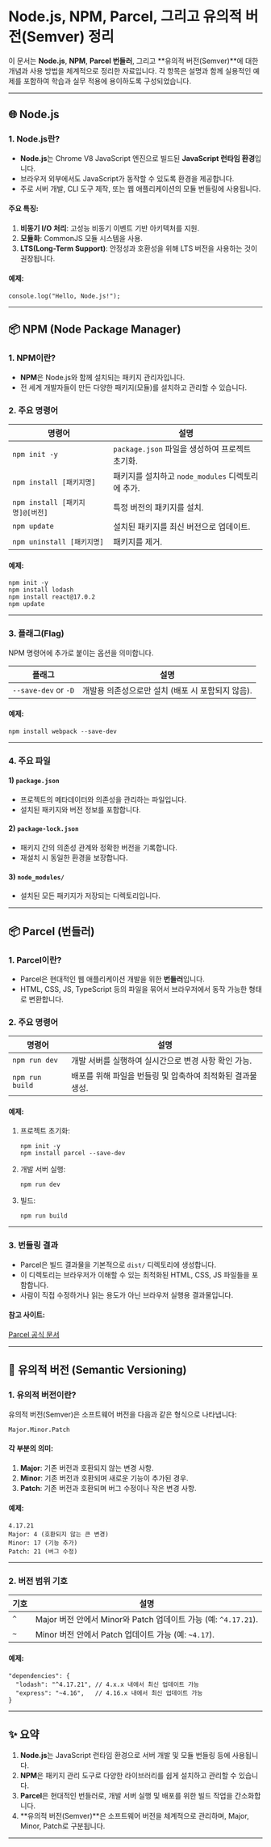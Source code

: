 # Node.js, NPM, Parcel, 그리고 유의적 버전(Semver) 정리

이 문서는 **Node.js**, **NPM**, **Parcel 번들러**, 그리고 **유의적 버전(Semver)**에 대한 개념과 사용 방법을 체계적으로 정리한 자료입니다. 각 항목은 설명과 함께 실용적인 예제를 포함하여 학습과 실무 적용에 용이하도록 구성되었습니다.

---

## 🌐 Node.js

### **1. Node.js란?**
- **Node.js**는 Chrome V8 JavaScript 엔진으로 빌드된 **JavaScript 런타임 환경**입니다.
- 브라우저 외부에서도 JavaScript가 동작할 수 있도록 환경을 제공합니다.
- 주로 서버 개발, CLI 도구 제작, 또는 웹 애플리케이션의 모듈 번들링에 사용됩니다.

#### 주요 특징:
1. **비동기 I/O 처리**: 고성능 비동기 이벤트 기반 아키텍처를 지원.
2. **모듈화**: CommonJS 모듈 시스템을 사용.
3. **LTS(Long-Term Support)**: 안정성과 호환성을 위해 LTS 버전을 사용하는 것이 권장됩니다.

#### 예제:
```
console.log("Hello, Node.js!");
```

---

## 📦 NPM (Node Package Manager)

### **1. NPM이란?**
- **NPM**은 Node.js와 함께 설치되는 패키지 관리자입니다.
- 전 세계 개발자들이 만든 다양한 패키지(모듈)를 설치하고 관리할 수 있습니다.

### **2. 주요 명령어**

| 명령어                     | 설명                                                                 |
|----------------------------|---------------------------------------------------------------------|
| `npm init -y`              | `package.json` 파일을 생성하여 프로젝트 초기화.                     |
| `npm install [패키지명]`   | 패키지를 설치하고 `node_modules` 디렉토리에 추가.                   |
| `npm install [패키지명]@[버전]` | 특정 버전의 패키지를 설치.                                          |
| `npm update`               | 설치된 패키지를 최신 버전으로 업데이트.                              |
| `npm uninstall [패키지명]` | 패키지를 제거.                                                      |

#### 예제:
```
npm init -y
npm install lodash
npm install react@17.0.2
npm update
```

---

### **3. 플래그(Flag)**
NPM 명령어에 추가로 붙이는 옵션을 의미합니다.

| 플래그            | 설명                                                                 |
|-------------------|---------------------------------------------------------------------|
| `--save-dev` or `-D` | 개발용 의존성으로만 설치 (배포 시 포함되지 않음).                   |

#### 예제:
```
npm install webpack --save-dev
```

---

### **4. 주요 파일**

#### 1) `package.json`
- 프로젝트의 메타데이터와 의존성을 관리하는 파일입니다.
- 설치된 패키지와 버전 정보를 포함합니다.

#### 2) `package-lock.json`
- 패키지 간의 의존성 관계와 정확한 버전을 기록합니다.
- 재설치 시 동일한 환경을 보장합니다.

#### 3) `node_modules/`
- 설치된 모든 패키지가 저장되는 디렉토리입니다.

---

## 📦 Parcel (번들러)

### **1. Parcel이란?**
- Parcel은 현대적인 웹 애플리케이션 개발을 위한 **번들러**입니다.
- HTML, CSS, JS, TypeScript 등의 파일을 묶어서 브라우저에서 동작 가능한 형태로 변환합니다.

### **2. 주요 명령어**

| 명령어              | 설명                                                                 |
|---------------------|---------------------------------------------------------------------|
| `npm run dev`       | 개발 서버를 실행하여 실시간으로 변경 사항 확인 가능.                  |
| `npm run build`     | 배포를 위해 파일을 번들링 및 압축하여 최적화된 결과물 생성.            |

#### 예제:
1. 프로젝트 초기화:
    ```
    npm init -y
    npm install parcel --save-dev
    ```
2. 개발 서버 실행:
    ```
    npm run dev
    ```
3. 빌드:
    ```
    npm run build
    ```

---

### **3. 번들링 결과**
- Parcel은 빌드 결과물을 기본적으로 `dist/` 디렉토리에 생성합니다.
- 이 디렉토리는 브라우저가 이해할 수 있는 최적화된 HTML, CSS, JS 파일들을 포함합니다.
- 사람이 직접 수정하거나 읽는 용도가 아닌 브라우저 실행용 결과물입니다.

#### 참고 사이트:
[Parcel 공식 문서](https://parceljs.org/docs/)

---

## 🔢 유의적 버전 (Semantic Versioning)

### **1. 유의적 버전이란?**
유의적 버전(Semver)은 소프트웨어 버전을 다음과 같은 형식으로 나타냅니다:
```
Major.Minor.Patch
```

#### 각 부분의 의미:
1. **Major**: 기존 버전과 호환되지 않는 변경 사항.
2. **Minor**: 기존 버전과 호환되며 새로운 기능이 추가된 경우.
3. **Patch**: 기존 버전과 호환되며 버그 수정이나 작은 변경 사항.

#### 예제:
```
4.17.21
Major: 4 (호환되지 않는 큰 변경)
Minor: 17 (기능 추가)
Patch: 21 (버그 수정)
```

---

### **2. 버전 범위 기호**

| 기호       | 설명                                                                 |
|------------|---------------------------------------------------------------------|
| `^`        | Major 버전 안에서 Minor와 Patch 업데이트 가능 (예: `^4.17.21`).       |
| `~`        | Minor 버전 안에서 Patch 업데이트 가능 (예: `~4.17`).                  |

#### 예제:
```
"dependencies": {
  "lodash": "^4.17.21", // 4.x.x 내에서 최신 업데이트 가능
  "express": "~4.16",   // 4.16.x 내에서 최신 업데이트 가능
}
```

---

## ✨ 요약

1. **Node.js**는 JavaScript 런타임 환경으로 서버 개발 및 모듈 번들링 등에 사용됩니다.
2. **NPM**은 패키지 관리 도구로 다양한 라이브러리를 쉽게 설치하고 관리할 수 있습니다.
3. **Parcel**은 현대적인 번들러로, 개발 서버 실행 및 배포를 위한 빌드 작업을 간소화합니다.
4. **유의적 버전(Semver)**은 소프트웨어 버전을 체계적으로 관리하며, Major, Minor, Patch로 구분됩니다.

---
